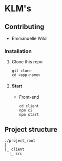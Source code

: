 # KLM's

## Contributing

- Emmanuelle Wild


### Installation

1.  Clone this repo

    ```
    git clone
    cd <app-name>
    ```

2.  #### Start

    -   Front-end
        ```shell
        cd client
        npm ci
        npm start
        ```

## Project structure

```
./project_root
|
|_ client
  |_ src
```
